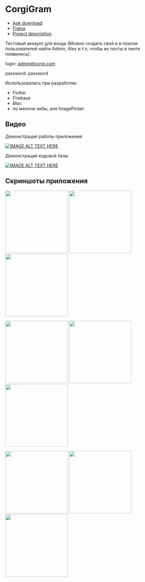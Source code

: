 # CorgiGram
* [Apk download](https://drive.google.com/file/d/1m6FXXDkZNpCu1dcHaWW3tW0JIMX30b_8/view?usp=sharing)
* [Figma](https://www.figma.com/file/pxGt1wmaDiOb6d6lVogfcL/CorgiGram?node-id=0%3A1)
* [Project description](https://docs.google.com/document/d/1UU77Yh_ths_IOo_140wtJ457QE2lhZ430FDd5fjSm5o/edit?usp=sharing)

Тестовый аккаунт для входа (Можно создать свой и в поиске пользователей найти Admin, Alex и т.п, чтобы их посты в ленте появились):

login: admin@corgi.com

password: password

Использовались при разработке:
- Flutter
- Firebase
- Bloc
- по мелочи либы, аля ImagePicker

## Видео

Демонстрация работы приложения

[![IMAGE ALT TEXT HERE](https://img.youtube.com/vi/jyMsmeKMWss/0.jpg)](https://www.youtube.com/watch?v=jyMsmeKMWss)

Демонстрация кодовой базы

[![IMAGE ALT TEXT HERE](https://img.youtube.com/vi/ZXdXhyfsPeA/0.jpg)](https://www.youtube.com/watch?v=ZXdXhyfsPeA)

## Скриншоты приложения

<img src="https://user-images.githubusercontent.com/22119456/120373831-7e958f80-c321-11eb-8a51-b6478f9a9bc9.png" width="200"> <img src="https://user-images.githubusercontent.com/22119456/120373836-7fc6bc80-c321-11eb-8519-30c71097eced.png" width="200"> <img src="https://user-images.githubusercontent.com/22119456/120373838-805f5300-c321-11eb-865f-113aa2dd141e.png" width="200">

<img src="https://user-images.githubusercontent.com/22119456/120373839-81908000-c321-11eb-956b-c15a1babb6fa.png" width="200"> <img src="https://user-images.githubusercontent.com/22119456/120373842-81908000-c321-11eb-91d4-697829af6b28.png" width="200"> <img src="https://user-images.githubusercontent.com/22119456/120373844-82291680-c321-11eb-901c-032a51c12d08.png" width="200">

<img src="https://user-images.githubusercontent.com/22119456/120373845-82c1ad00-c321-11eb-84b8-ddedc97b15de.png" width="200"> <img src="https://user-images.githubusercontent.com/22119456/120373847-835a4380-c321-11eb-9c94-59503a4ead95.png" width="200"> <img src="https://user-images.githubusercontent.com/22119456/120373850-83f2da00-c321-11eb-94db-75e2721987d7.png" width="200">

